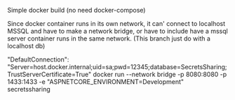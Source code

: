Simple docker build (no need docker-compose)

Since docker container runs in its own network, it can' connect to localhost MSSQL and have to make a network bridge, or have to 
include have a mssql server container runs in the same network. (This branch just do with a localhost db)

"DefaultConnection": "Server=host.docker.internal;uid=sa;pwd=12345;database=SecretsSharing;TrustServerCertificate=True"
docker run --network bridge -p 8080:8080 -p 1433:1433 -e "ASPNETCORE_ENVIRONMENT=Development" secretssharing

